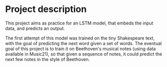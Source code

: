 # Project description

This project aims as practice for an LSTM model, that embeds the input data, and predicts an output. 

The first attempt of this model was trained on the tiny Shakespeare text, with the goal of predicting the next word given a set of words. 
The eventual goal of this project is to train it on Beethoven's musical notes (using data available in Music21), so that given a sequence of notes, it could predict the next few notes in the style of Beethoven.
